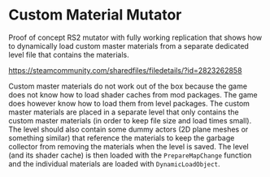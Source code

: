 # Custom Material Mutator

Proof of concept RS2 mutator with fully working replication that shows how to dynamically load custom master materials from a separate dedicated level file that contains the materials.

https://steamcommunity.com/sharedfiles/filedetails/?id=2823262858

Custom master materials do not work out of the box because the game does not know how to load shader caches from mod packages. The game does however know how to load them from level packages. The custom master materials are placed in a separate level that only contains the custom master materials (in order to keep file size and load times small). The level should also contain some dummy actors (2D plane meshes or something similar) that reference the materials to keep the garbage collector from removing the materials when the level is saved. The level (and its shader cache) is then loaded with the `PrepareMapChange` function and the individual materials are loaded with `DynamicLoadObject`.

